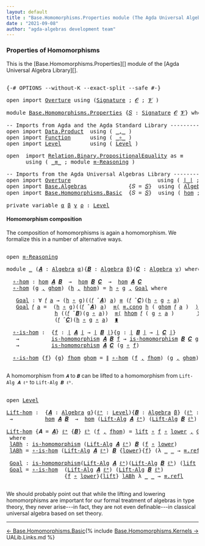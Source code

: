 ```yaml
---
layout: default
title : "Base.Homomorphisms.Properties module (The Agda Universal Algebra Library)"
date : "2021-09-08"
author: "agda-algebras development team"
---
```


### <a id="properties-of-homomorphisms">Properties of Homomorphisms</a>

This is the [Base.Homomorphisms.Properties][] module of the [Agda Universal Algebra Library][].

<pre class="Agda">

<a id="355" class="Symbol">{-#</a> <a id="359" class="Keyword">OPTIONS</a> <a id="367" class="Pragma">--without-K</a> <a id="379" class="Pragma">--exact-split</a> <a id="393" class="Pragma">--safe</a> <a id="400" class="Symbol">#-}</a>

<a id="405" class="Keyword">open</a> <a id="410" class="Keyword">import</a> <a id="417" href="Overture.html" class="Module">Overture</a> <a id="426" class="Keyword">using</a> <a id="432" class="Symbol">(</a><a id="433" href="Overture.Signatures.html#3303" class="Function">Signature</a> <a id="443" class="Symbol">;</a> <a id="445" href="Overture.Signatures.html#648" class="Generalizable">𝓞</a> <a id="447" class="Symbol">;</a> <a id="449" href="Overture.Signatures.html#650" class="Generalizable">𝓥</a> <a id="451" class="Symbol">)</a>

<a id="454" class="Keyword">module</a> <a id="461" href="Base.Homomorphisms.Properties.html" class="Module">Base.Homomorphisms.Properties</a> <a id="491" class="Symbol">{</a><a id="492" href="Base.Homomorphisms.Properties.html#492" class="Bound">𝑆</a> <a id="494" class="Symbol">:</a> <a id="496" href="Overture.Signatures.html#3303" class="Function">Signature</a> <a id="506" href="Overture.Signatures.html#648" class="Generalizable">𝓞</a> <a id="508" href="Overture.Signatures.html#650" class="Generalizable">𝓥</a><a id="509" class="Symbol">}</a> <a id="511" class="Keyword">where</a>

<a id="518" class="Comment">-- Imports from Agda and the Agda Standard Library --------------------------------</a>
<a id="602" class="Keyword">open</a> <a id="607" class="Keyword">import</a> <a id="614" href="Data.Product.html" class="Module">Data.Product</a>  <a id="628" class="Keyword">using</a> <a id="634" class="Symbol">(</a> <a id="636" href="Agda.Builtin.Sigma.html#236" class="InductiveConstructor Operator">_,_</a> <a id="640" class="Symbol">)</a>
<a id="642" class="Keyword">open</a> <a id="647" class="Keyword">import</a> <a id="654" href="Function.html" class="Module">Function</a>      <a id="668" class="Keyword">using</a> <a id="674" class="Symbol">(</a> <a id="676" href="Function.Base.html#1031" class="Function Operator">_∘_</a> <a id="680" class="Symbol">)</a>
<a id="682" class="Keyword">open</a> <a id="687" class="Keyword">import</a> <a id="694" href="Level.html" class="Module">Level</a>         <a id="708" class="Keyword">using</a> <a id="714" class="Symbol">(</a> <a id="716" href="Agda.Primitive.html#597" class="Postulate">Level</a> <a id="722" class="Symbol">)</a>

<a id="725" class="Keyword">open</a>  <a id="731" class="Keyword">import</a> <a id="738" href="Relation.Binary.PropositionalEquality.html" class="Module">Relation.Binary.PropositionalEquality</a> <a id="776" class="Symbol">as</a> <a id="779" class="Module">≡</a>
      <a id="787" class="Keyword">using</a> <a id="793" class="Symbol">(</a> <a id="795" href="Agda.Builtin.Equality.html#151" class="Datatype Operator">_≡_</a> <a id="799" class="Symbol">;</a> <a id="801" class="Keyword">module</a> <a id="808" href="Relation.Binary.PropositionalEquality.Core.html#2708" class="Module">≡-Reasoning</a> <a id="820" class="Symbol">)</a>

<a id="823" class="Comment">-- Imports from the Agda Universal Algebras Library --------------------------------</a>
<a id="908" class="Keyword">open</a> <a id="913" class="Keyword">import</a> <a id="920" href="Overture.html" class="Module">Overture</a>                           <a id="955" class="Keyword">using</a> <a id="961" class="Symbol">(</a> <a id="963" href="Overture.Basic.html#4326" class="Function Operator">∣_∣</a> <a id="967" class="Symbol">;</a> <a id="969" href="Overture.Basic.html#4364" class="Function Operator">∥_∥</a> <a id="973" class="Symbol">)</a>
<a id="975" class="Keyword">open</a> <a id="980" class="Keyword">import</a> <a id="987" href="Base.Algebras.html" class="Module">Base.Algebras</a>             <a id="1013" class="Symbol">{</a><a id="1014" class="Argument">𝑆</a> <a id="1016" class="Symbol">=</a> <a id="1018" href="Base.Homomorphisms.Properties.html#492" class="Bound">𝑆</a><a id="1019" class="Symbol">}</a>  <a id="1022" class="Keyword">using</a> <a id="1028" class="Symbol">(</a> <a id="1030" href="Base.Algebras.Basic.html#2774" class="Function">Algebra</a> <a id="1038" class="Symbol">;</a> <a id="1040" href="Base.Algebras.Basic.html#5783" class="Function Operator">_̂_</a> <a id="1044" class="Symbol">;</a> <a id="1046" href="Base.Algebras.Basic.html#7180" class="Function">Lift-Alg</a> <a id="1055" class="Symbol">)</a>
<a id="1057" class="Keyword">open</a> <a id="1062" class="Keyword">import</a> <a id="1069" href="Base.Homomorphisms.Basic.html" class="Module">Base.Homomorphisms.Basic</a>  <a id="1095" class="Symbol">{</a><a id="1096" class="Argument">𝑆</a> <a id="1098" class="Symbol">=</a> <a id="1100" href="Base.Homomorphisms.Properties.html#492" class="Bound">𝑆</a><a id="1101" class="Symbol">}</a>  <a id="1104" class="Keyword">using</a> <a id="1110" class="Symbol">(</a> <a id="1112" href="Base.Homomorphisms.Basic.html#2734" class="Function">hom</a> <a id="1116" class="Symbol">;</a> <a id="1118" href="Base.Homomorphisms.Basic.html#2625" class="Function">is-homomorphism</a> <a id="1134" class="Symbol">)</a>

<a id="1137" class="Keyword">private</a> <a id="1145" class="Keyword">variable</a> <a id="1154" href="Base.Homomorphisms.Properties.html#1154" class="Generalizable">α</a> <a id="1156" href="Base.Homomorphisms.Properties.html#1156" class="Generalizable">β</a> <a id="1158" href="Base.Homomorphisms.Properties.html#1158" class="Generalizable">γ</a> <a id="1160" href="Base.Homomorphisms.Properties.html#1160" class="Generalizable">ρ</a> <a id="1162" class="Symbol">:</a> <a id="1164" href="Agda.Primitive.html#597" class="Postulate">Level</a>
</pre>


#### <a id="homomorphism-composition">Homomorphism composition</a>

The composition of homomorphisms is again a homomorphism.  We formalize this in a
number of alternative ways.

<pre class="Agda">

<a id="1376" class="Keyword">open</a> <a id="1381" href="Relation.Binary.PropositionalEquality.Core.html#2708" class="Module">≡-Reasoning</a>

<a id="1394" class="Keyword">module</a> <a id="1401" href="Base.Homomorphisms.Properties.html#1401" class="Module">_</a> <a id="1403" class="Symbol">(</a><a id="1404" href="Base.Homomorphisms.Properties.html#1404" class="Bound">𝑨</a> <a id="1406" class="Symbol">:</a> <a id="1408" href="Base.Algebras.Basic.html#2774" class="Function">Algebra</a> <a id="1416" href="Base.Homomorphisms.Properties.html#1154" class="Generalizable">α</a><a id="1417" class="Symbol">){</a><a id="1419" href="Base.Homomorphisms.Properties.html#1419" class="Bound">𝑩</a> <a id="1421" class="Symbol">:</a> <a id="1423" href="Base.Algebras.Basic.html#2774" class="Function">Algebra</a> <a id="1431" href="Base.Homomorphisms.Properties.html#1156" class="Generalizable">β</a><a id="1432" class="Symbol">}(</a><a id="1434" href="Base.Homomorphisms.Properties.html#1434" class="Bound">𝑪</a> <a id="1436" class="Symbol">:</a> <a id="1438" href="Base.Algebras.Basic.html#2774" class="Function">Algebra</a> <a id="1446" href="Base.Homomorphisms.Properties.html#1158" class="Generalizable">γ</a><a id="1447" class="Symbol">)</a> <a id="1449" class="Keyword">where</a>

  <a id="1458" href="Base.Homomorphisms.Properties.html#1458" class="Function">∘-hom</a> <a id="1464" class="Symbol">:</a> <a id="1466" href="Base.Homomorphisms.Basic.html#2734" class="Function">hom</a> <a id="1470" href="Base.Homomorphisms.Properties.html#1404" class="Bound">𝑨</a> <a id="1472" href="Base.Homomorphisms.Properties.html#1419" class="Bound">𝑩</a>  <a id="1475" class="Symbol">→</a>  <a id="1478" href="Base.Homomorphisms.Basic.html#2734" class="Function">hom</a> <a id="1482" href="Base.Homomorphisms.Properties.html#1419" class="Bound">𝑩</a> <a id="1484" href="Base.Homomorphisms.Properties.html#1434" class="Bound">𝑪</a>  <a id="1487" class="Symbol">→</a>  <a id="1490" href="Base.Homomorphisms.Basic.html#2734" class="Function">hom</a> <a id="1494" href="Base.Homomorphisms.Properties.html#1404" class="Bound">𝑨</a> <a id="1496" href="Base.Homomorphisms.Properties.html#1434" class="Bound">𝑪</a>
  <a id="1500" href="Base.Homomorphisms.Properties.html#1458" class="Function">∘-hom</a> <a id="1506" class="Symbol">(</a><a id="1507" href="Base.Homomorphisms.Properties.html#1507" class="Bound">g</a> <a id="1509" href="Agda.Builtin.Sigma.html#236" class="InductiveConstructor Operator">,</a> <a id="1511" href="Base.Homomorphisms.Properties.html#1511" class="Bound">ghom</a><a id="1515" class="Symbol">)</a> <a id="1517" class="Symbol">(</a><a id="1518" href="Base.Homomorphisms.Properties.html#1518" class="Bound">h</a> <a id="1520" href="Agda.Builtin.Sigma.html#236" class="InductiveConstructor Operator">,</a> <a id="1522" href="Base.Homomorphisms.Properties.html#1522" class="Bound">hhom</a><a id="1526" class="Symbol">)</a> <a id="1528" class="Symbol">=</a> <a id="1530" href="Base.Homomorphisms.Properties.html#1518" class="Bound">h</a> <a id="1532" href="Function.Base.html#1031" class="Function Operator">∘</a> <a id="1534" href="Base.Homomorphisms.Properties.html#1507" class="Bound">g</a> <a id="1536" href="Agda.Builtin.Sigma.html#236" class="InductiveConstructor Operator">,</a> <a id="1538" href="Base.Homomorphisms.Properties.html#1553" class="Function">Goal</a> <a id="1543" class="Keyword">where</a>

   <a id="1553" href="Base.Homomorphisms.Properties.html#1553" class="Function">Goal</a> <a id="1558" class="Symbol">:</a> <a id="1560" class="Symbol">∀</a> <a id="1562" href="Base.Homomorphisms.Properties.html#1562" class="Bound">𝑓</a> <a id="1564" href="Base.Homomorphisms.Properties.html#1564" class="Bound">a</a> <a id="1566" class="Symbol">→</a> <a id="1568" class="Symbol">(</a><a id="1569" href="Base.Homomorphisms.Properties.html#1518" class="Bound">h</a> <a id="1571" href="Function.Base.html#1031" class="Function Operator">∘</a> <a id="1573" href="Base.Homomorphisms.Properties.html#1507" class="Bound">g</a><a id="1574" class="Symbol">)((</a><a id="1577" href="Base.Homomorphisms.Properties.html#1562" class="Bound">𝑓</a> <a id="1579" href="Base.Algebras.Basic.html#5783" class="Function Operator">̂</a> <a id="1581" href="Base.Homomorphisms.Properties.html#1404" class="Bound">𝑨</a><a id="1582" class="Symbol">)</a> <a id="1584" href="Base.Homomorphisms.Properties.html#1564" class="Bound">a</a><a id="1585" class="Symbol">)</a> <a id="1587" href="Agda.Builtin.Equality.html#151" class="Datatype Operator">≡</a> <a id="1589" class="Symbol">(</a><a id="1590" href="Base.Homomorphisms.Properties.html#1562" class="Bound">𝑓</a> <a id="1592" href="Base.Algebras.Basic.html#5783" class="Function Operator">̂</a> <a id="1594" href="Base.Homomorphisms.Properties.html#1434" class="Bound">𝑪</a><a id="1595" class="Symbol">)(</a><a id="1597" href="Base.Homomorphisms.Properties.html#1518" class="Bound">h</a> <a id="1599" href="Function.Base.html#1031" class="Function Operator">∘</a> <a id="1601" href="Base.Homomorphisms.Properties.html#1507" class="Bound">g</a> <a id="1603" href="Function.Base.html#1031" class="Function Operator">∘</a> <a id="1605" href="Base.Homomorphisms.Properties.html#1564" class="Bound">a</a><a id="1606" class="Symbol">)</a>
   <a id="1611" href="Base.Homomorphisms.Properties.html#1553" class="Function">Goal</a> <a id="1616" href="Base.Homomorphisms.Properties.html#1616" class="Bound">𝑓</a> <a id="1618" href="Base.Homomorphisms.Properties.html#1618" class="Bound">a</a> <a id="1620" class="Symbol">=</a>  <a id="1623" class="Symbol">(</a><a id="1624" href="Base.Homomorphisms.Properties.html#1518" class="Bound">h</a> <a id="1626" href="Function.Base.html#1031" class="Function Operator">∘</a> <a id="1628" href="Base.Homomorphisms.Properties.html#1507" class="Bound">g</a><a id="1629" class="Symbol">)((</a><a id="1632" href="Base.Homomorphisms.Properties.html#1616" class="Bound">𝑓</a> <a id="1634" href="Base.Algebras.Basic.html#5783" class="Function Operator">̂</a> <a id="1636" href="Base.Homomorphisms.Properties.html#1404" class="Bound">𝑨</a><a id="1637" class="Symbol">)</a> <a id="1639" href="Base.Homomorphisms.Properties.html#1618" class="Bound">a</a><a id="1640" class="Symbol">)</a>  <a id="1643" href="Relation.Binary.PropositionalEquality.Core.html#2923" class="Function">≡⟨</a> <a id="1646" href="Relation.Binary.PropositionalEquality.Core.html#1130" class="Function">≡.cong</a> <a id="1653" href="Base.Homomorphisms.Properties.html#1518" class="Bound">h</a> <a id="1655" class="Symbol">(</a> <a id="1657" href="Base.Homomorphisms.Properties.html#1511" class="Bound">ghom</a> <a id="1662" href="Base.Homomorphisms.Properties.html#1616" class="Bound">𝑓</a> <a id="1664" href="Base.Homomorphisms.Properties.html#1618" class="Bound">a</a> <a id="1666" class="Symbol">)</a>  <a id="1669" href="Relation.Binary.PropositionalEquality.Core.html#2923" class="Function">⟩</a>
               <a id="1686" href="Base.Homomorphisms.Properties.html#1518" class="Bound">h</a> <a id="1688" class="Symbol">((</a><a id="1690" href="Base.Homomorphisms.Properties.html#1616" class="Bound">𝑓</a> <a id="1692" href="Base.Algebras.Basic.html#5783" class="Function Operator">̂</a> <a id="1694" href="Base.Homomorphisms.Properties.html#1419" class="Bound">𝑩</a><a id="1695" class="Symbol">)(</a><a id="1697" href="Base.Homomorphisms.Properties.html#1507" class="Bound">g</a> <a id="1699" href="Function.Base.html#1031" class="Function Operator">∘</a> <a id="1701" href="Base.Homomorphisms.Properties.html#1618" class="Bound">a</a><a id="1702" class="Symbol">))</a>  <a id="1706" href="Relation.Binary.PropositionalEquality.Core.html#2923" class="Function">≡⟨</a> <a id="1709" href="Base.Homomorphisms.Properties.html#1522" class="Bound">hhom</a> <a id="1714" href="Base.Homomorphisms.Properties.html#1616" class="Bound">𝑓</a> <a id="1716" class="Symbol">(</a> <a id="1718" href="Base.Homomorphisms.Properties.html#1507" class="Bound">g</a> <a id="1720" href="Function.Base.html#1031" class="Function Operator">∘</a> <a id="1722" href="Base.Homomorphisms.Properties.html#1618" class="Bound">a</a> <a id="1724" class="Symbol">)</a>       <a id="1732" href="Relation.Binary.PropositionalEquality.Core.html#2923" class="Function">⟩</a>
               <a id="1749" class="Symbol">(</a><a id="1750" href="Base.Homomorphisms.Properties.html#1616" class="Bound">𝑓</a> <a id="1752" href="Base.Algebras.Basic.html#5783" class="Function Operator">̂</a> <a id="1754" href="Base.Homomorphisms.Properties.html#1434" class="Bound">𝑪</a><a id="1755" class="Symbol">)(</a><a id="1757" href="Base.Homomorphisms.Properties.html#1518" class="Bound">h</a> <a id="1759" href="Function.Base.html#1031" class="Function Operator">∘</a> <a id="1761" href="Base.Homomorphisms.Properties.html#1507" class="Bound">g</a> <a id="1763" href="Function.Base.html#1031" class="Function Operator">∘</a> <a id="1765" href="Base.Homomorphisms.Properties.html#1618" class="Bound">a</a><a id="1766" class="Symbol">)</a>  <a id="1769" href="Relation.Binary.PropositionalEquality.Core.html#3105" class="Function Operator">∎</a>

  <a id="1774" href="Base.Homomorphisms.Properties.html#1774" class="Function">∘-is-hom</a> <a id="1783" class="Symbol">:</a>  <a id="1786" class="Symbol">{</a><a id="1787" href="Base.Homomorphisms.Properties.html#1787" class="Bound">f</a> <a id="1789" class="Symbol">:</a> <a id="1791" href="Overture.Basic.html#4326" class="Function Operator">∣</a> <a id="1793" href="Base.Homomorphisms.Properties.html#1404" class="Bound">𝑨</a> <a id="1795" href="Overture.Basic.html#4326" class="Function Operator">∣</a> <a id="1797" class="Symbol">→</a> <a id="1799" href="Overture.Basic.html#4326" class="Function Operator">∣</a> <a id="1801" href="Base.Homomorphisms.Properties.html#1419" class="Bound">𝑩</a> <a id="1803" href="Overture.Basic.html#4326" class="Function Operator">∣</a><a id="1804" class="Symbol">}{</a><a id="1806" href="Base.Homomorphisms.Properties.html#1806" class="Bound">g</a> <a id="1808" class="Symbol">:</a> <a id="1810" href="Overture.Basic.html#4326" class="Function Operator">∣</a> <a id="1812" href="Base.Homomorphisms.Properties.html#1419" class="Bound">𝑩</a> <a id="1814" href="Overture.Basic.html#4326" class="Function Operator">∣</a> <a id="1816" class="Symbol">→</a> <a id="1818" href="Overture.Basic.html#4326" class="Function Operator">∣</a> <a id="1820" href="Base.Homomorphisms.Properties.html#1434" class="Bound">𝑪</a> <a id="1822" href="Overture.Basic.html#4326" class="Function Operator">∣</a><a id="1823" class="Symbol">}</a>
   <a id="1828" class="Symbol">→</a>          <a id="1839" href="Base.Homomorphisms.Basic.html#2625" class="Function">is-homomorphism</a> <a id="1855" href="Base.Homomorphisms.Properties.html#1404" class="Bound">𝑨</a> <a id="1857" href="Base.Homomorphisms.Properties.html#1419" class="Bound">𝑩</a> <a id="1859" href="Base.Homomorphisms.Properties.html#1787" class="Bound">f</a> <a id="1861" class="Symbol">→</a> <a id="1863" href="Base.Homomorphisms.Basic.html#2625" class="Function">is-homomorphism</a> <a id="1879" href="Base.Homomorphisms.Properties.html#1419" class="Bound">𝑩</a> <a id="1881" href="Base.Homomorphisms.Properties.html#1434" class="Bound">𝑪</a> <a id="1883" href="Base.Homomorphisms.Properties.html#1806" class="Bound">g</a>
   <a id="1888" class="Symbol">→</a>          <a id="1899" href="Base.Homomorphisms.Basic.html#2625" class="Function">is-homomorphism</a> <a id="1915" href="Base.Homomorphisms.Properties.html#1404" class="Bound">𝑨</a> <a id="1917" href="Base.Homomorphisms.Properties.html#1434" class="Bound">𝑪</a> <a id="1919" class="Symbol">(</a><a id="1920" href="Base.Homomorphisms.Properties.html#1806" class="Bound">g</a> <a id="1922" href="Function.Base.html#1031" class="Function Operator">∘</a> <a id="1924" href="Base.Homomorphisms.Properties.html#1787" class="Bound">f</a><a id="1925" class="Symbol">)</a>

  <a id="1930" href="Base.Homomorphisms.Properties.html#1774" class="Function">∘-is-hom</a> <a id="1939" class="Symbol">{</a><a id="1940" href="Base.Homomorphisms.Properties.html#1940" class="Bound">f</a><a id="1941" class="Symbol">}</a> <a id="1943" class="Symbol">{</a><a id="1944" href="Base.Homomorphisms.Properties.html#1944" class="Bound">g</a><a id="1945" class="Symbol">}</a> <a id="1947" href="Base.Homomorphisms.Properties.html#1947" class="Bound">fhom</a> <a id="1952" href="Base.Homomorphisms.Properties.html#1952" class="Bound">ghom</a> <a id="1957" class="Symbol">=</a> <a id="1959" href="Overture.Basic.html#4364" class="Function Operator">∥</a> <a id="1961" href="Base.Homomorphisms.Properties.html#1458" class="Function">∘-hom</a> <a id="1967" class="Symbol">(</a><a id="1968" href="Base.Homomorphisms.Properties.html#1940" class="Bound">f</a> <a id="1970" href="Agda.Builtin.Sigma.html#236" class="InductiveConstructor Operator">,</a> <a id="1972" href="Base.Homomorphisms.Properties.html#1947" class="Bound">fhom</a><a id="1976" class="Symbol">)</a> <a id="1978" class="Symbol">(</a><a id="1979" href="Base.Homomorphisms.Properties.html#1944" class="Bound">g</a> <a id="1981" href="Agda.Builtin.Sigma.html#236" class="InductiveConstructor Operator">,</a> <a id="1983" href="Base.Homomorphisms.Properties.html#1952" class="Bound">ghom</a><a id="1987" class="Symbol">)</a> <a id="1989" href="Overture.Basic.html#4364" class="Function Operator">∥</a>

</pre>

A homomorphism from `𝑨` to `𝑩` can be lifted to a homomorphism from
`Lift-Alg 𝑨 ℓᵃ` to `Lift-Alg 𝑩 ℓᵇ`.

<pre class="Agda">

<a id="2123" class="Keyword">open</a> <a id="2128" href="Level.html" class="Module">Level</a>

<a id="Lift-hom"></a><a id="2135" href="Base.Homomorphisms.Properties.html#2135" class="Function">Lift-hom</a> <a id="2144" class="Symbol">:</a>  <a id="2147" class="Symbol">{</a><a id="2148" href="Base.Homomorphisms.Properties.html#2148" class="Bound">𝑨</a> <a id="2150" class="Symbol">:</a> <a id="2152" href="Base.Algebras.Basic.html#2774" class="Function">Algebra</a> <a id="2160" href="Base.Homomorphisms.Properties.html#1154" class="Generalizable">α</a><a id="2161" class="Symbol">}(</a><a id="2163" href="Base.Homomorphisms.Properties.html#2163" class="Bound">ℓᵃ</a> <a id="2166" class="Symbol">:</a> <a id="2168" href="Agda.Primitive.html#597" class="Postulate">Level</a><a id="2173" class="Symbol">){</a><a id="2175" href="Base.Homomorphisms.Properties.html#2175" class="Bound">𝑩</a> <a id="2177" class="Symbol">:</a> <a id="2179" href="Base.Algebras.Basic.html#2774" class="Function">Algebra</a> <a id="2187" href="Base.Homomorphisms.Properties.html#1156" class="Generalizable">β</a><a id="2188" class="Symbol">}</a> <a id="2190" class="Symbol">(</a><a id="2191" href="Base.Homomorphisms.Properties.html#2191" class="Bound">ℓᵇ</a> <a id="2194" class="Symbol">:</a> <a id="2196" href="Agda.Primitive.html#597" class="Postulate">Level</a><a id="2201" class="Symbol">)</a>
 <a id="2204" class="Symbol">→</a>          <a id="2215" href="Base.Homomorphisms.Basic.html#2734" class="Function">hom</a> <a id="2219" href="Base.Homomorphisms.Properties.html#2148" class="Bound">𝑨</a> <a id="2221" href="Base.Homomorphisms.Properties.html#2175" class="Bound">𝑩</a>  <a id="2224" class="Symbol">→</a>  <a id="2227" href="Base.Homomorphisms.Basic.html#2734" class="Function">hom</a> <a id="2231" class="Symbol">(</a><a id="2232" href="Base.Algebras.Basic.html#7180" class="Function">Lift-Alg</a> <a id="2241" href="Base.Homomorphisms.Properties.html#2148" class="Bound">𝑨</a> <a id="2243" href="Base.Homomorphisms.Properties.html#2163" class="Bound">ℓᵃ</a><a id="2245" class="Symbol">)</a> <a id="2247" class="Symbol">(</a><a id="2248" href="Base.Algebras.Basic.html#7180" class="Function">Lift-Alg</a> <a id="2257" href="Base.Homomorphisms.Properties.html#2175" class="Bound">𝑩</a> <a id="2259" href="Base.Homomorphisms.Properties.html#2191" class="Bound">ℓᵇ</a><a id="2261" class="Symbol">)</a>

<a id="2264" href="Base.Homomorphisms.Properties.html#2135" class="Function">Lift-hom</a> <a id="2273" class="Symbol">{</a><a id="2274" class="Argument">𝑨</a> <a id="2276" class="Symbol">=</a> <a id="2278" href="Base.Homomorphisms.Properties.html#2278" class="Bound">𝑨</a><a id="2279" class="Symbol">}</a> <a id="2281" href="Base.Homomorphisms.Properties.html#2281" class="Bound">ℓᵃ</a> <a id="2284" class="Symbol">{</a><a id="2285" href="Base.Homomorphisms.Properties.html#2285" class="Bound">𝑩</a><a id="2286" class="Symbol">}</a> <a id="2288" href="Base.Homomorphisms.Properties.html#2288" class="Bound">ℓᵇ</a> <a id="2291" class="Symbol">(</a><a id="2292" href="Base.Homomorphisms.Properties.html#2292" class="Bound">f</a> <a id="2294" href="Agda.Builtin.Sigma.html#236" class="InductiveConstructor Operator">,</a> <a id="2296" href="Base.Homomorphisms.Properties.html#2296" class="Bound">fhom</a><a id="2300" class="Symbol">)</a> <a id="2302" class="Symbol">=</a> <a id="2304" href="Level.html#457" class="InductiveConstructor">lift</a> <a id="2309" href="Function.Base.html#1031" class="Function Operator">∘</a> <a id="2311" href="Base.Homomorphisms.Properties.html#2292" class="Bound">f</a> <a id="2313" href="Function.Base.html#1031" class="Function Operator">∘</a> <a id="2315" href="Level.html#470" class="Field">lower</a> <a id="2321" href="Agda.Builtin.Sigma.html#236" class="InductiveConstructor Operator">,</a> <a id="2323" href="Base.Homomorphisms.Properties.html#2459" class="Function">Goal</a>
 <a id="2329" class="Keyword">where</a>
 <a id="2336" href="Base.Homomorphisms.Properties.html#2336" class="Function">lABh</a> <a id="2341" class="Symbol">:</a> <a id="2343" href="Base.Homomorphisms.Basic.html#2625" class="Function">is-homomorphism</a> <a id="2359" class="Symbol">(</a><a id="2360" href="Base.Algebras.Basic.html#7180" class="Function">Lift-Alg</a> <a id="2369" href="Base.Homomorphisms.Properties.html#2278" class="Bound">𝑨</a> <a id="2371" href="Base.Homomorphisms.Properties.html#2281" class="Bound">ℓᵃ</a><a id="2373" class="Symbol">)</a> <a id="2375" href="Base.Homomorphisms.Properties.html#2285" class="Bound">𝑩</a> <a id="2377" class="Symbol">(</a><a id="2378" href="Base.Homomorphisms.Properties.html#2292" class="Bound">f</a> <a id="2380" href="Function.Base.html#1031" class="Function Operator">∘</a> <a id="2382" href="Level.html#470" class="Field">lower</a><a id="2387" class="Symbol">)</a>
 <a id="2390" href="Base.Homomorphisms.Properties.html#2336" class="Function">lABh</a> <a id="2395" class="Symbol">=</a> <a id="2397" href="Base.Homomorphisms.Properties.html#1774" class="Function">∘-is-hom</a> <a id="2406" class="Symbol">(</a><a id="2407" href="Base.Algebras.Basic.html#7180" class="Function">Lift-Alg</a> <a id="2416" href="Base.Homomorphisms.Properties.html#2278" class="Bound">𝑨</a> <a id="2418" href="Base.Homomorphisms.Properties.html#2281" class="Bound">ℓᵃ</a><a id="2420" class="Symbol">)</a> <a id="2422" href="Base.Homomorphisms.Properties.html#2285" class="Bound">𝑩</a> <a id="2424" class="Symbol">{</a><a id="2425" href="Level.html#470" class="Field">lower</a><a id="2430" class="Symbol">}{</a><a id="2432" href="Base.Homomorphisms.Properties.html#2292" class="Bound">f</a><a id="2433" class="Symbol">}</a> <a id="2435" class="Symbol">(λ</a> <a id="2438" href="Base.Homomorphisms.Properties.html#2438" class="Bound">_</a> <a id="2440" href="Base.Homomorphisms.Properties.html#2440" class="Bound">_</a> <a id="2442" class="Symbol">→</a> <a id="2444" href="Agda.Builtin.Equality.html#208" class="InductiveConstructor">≡.refl</a><a id="2450" class="Symbol">)</a> <a id="2452" href="Base.Homomorphisms.Properties.html#2296" class="Bound">fhom</a>

 <a id="2459" href="Base.Homomorphisms.Properties.html#2459" class="Function">Goal</a> <a id="2464" class="Symbol">:</a> <a id="2466" href="Base.Homomorphisms.Basic.html#2625" class="Function">is-homomorphism</a><a id="2481" class="Symbol">(</a><a id="2482" href="Base.Algebras.Basic.html#7180" class="Function">Lift-Alg</a> <a id="2491" href="Base.Homomorphisms.Properties.html#2278" class="Bound">𝑨</a> <a id="2493" href="Base.Homomorphisms.Properties.html#2281" class="Bound">ℓᵃ</a><a id="2495" class="Symbol">)(</a><a id="2497" href="Base.Algebras.Basic.html#7180" class="Function">Lift-Alg</a> <a id="2506" href="Base.Homomorphisms.Properties.html#2285" class="Bound">𝑩</a> <a id="2508" href="Base.Homomorphisms.Properties.html#2288" class="Bound">ℓᵇ</a><a id="2510" class="Symbol">)</a> <a id="2512" class="Symbol">(</a><a id="2513" href="Level.html#457" class="InductiveConstructor">lift</a> <a id="2518" href="Function.Base.html#1031" class="Function Operator">∘</a> <a id="2520" class="Symbol">(</a><a id="2521" href="Base.Homomorphisms.Properties.html#2292" class="Bound">f</a> <a id="2523" href="Function.Base.html#1031" class="Function Operator">∘</a> <a id="2525" href="Level.html#470" class="Field">lower</a><a id="2530" class="Symbol">))</a>
 <a id="2534" href="Base.Homomorphisms.Properties.html#2459" class="Function">Goal</a> <a id="2539" class="Symbol">=</a> <a id="2541" href="Base.Homomorphisms.Properties.html#1774" class="Function">∘-is-hom</a>  <a id="2551" class="Symbol">(</a><a id="2552" href="Base.Algebras.Basic.html#7180" class="Function">Lift-Alg</a> <a id="2561" href="Base.Homomorphisms.Properties.html#2278" class="Bound">𝑨</a> <a id="2563" href="Base.Homomorphisms.Properties.html#2281" class="Bound">ℓᵃ</a><a id="2565" class="Symbol">)</a> <a id="2567" class="Symbol">(</a><a id="2568" href="Base.Algebras.Basic.html#7180" class="Function">Lift-Alg</a> <a id="2577" href="Base.Homomorphisms.Properties.html#2285" class="Bound">𝑩</a> <a id="2579" href="Base.Homomorphisms.Properties.html#2288" class="Bound">ℓᵇ</a><a id="2581" class="Symbol">)</a>
                  <a id="2601" class="Symbol">{</a><a id="2602" href="Base.Homomorphisms.Properties.html#2292" class="Bound">f</a> <a id="2604" href="Function.Base.html#1031" class="Function Operator">∘</a> <a id="2606" href="Level.html#470" class="Field">lower</a><a id="2611" class="Symbol">}{</a><a id="2613" href="Level.html#457" class="InductiveConstructor">lift</a><a id="2617" class="Symbol">}</a> <a id="2619" href="Base.Homomorphisms.Properties.html#2336" class="Function">lABh</a> <a id="2624" class="Symbol">λ</a> <a id="2626" href="Base.Homomorphisms.Properties.html#2626" class="Bound">_</a> <a id="2628" href="Base.Homomorphisms.Properties.html#2628" class="Bound">_</a> <a id="2630" class="Symbol">→</a> <a id="2632" href="Agda.Builtin.Equality.html#208" class="InductiveConstructor">≡.refl</a>

</pre>

We should probably point out that while the lifting and lowering homomorphisms
are important for our formal treatment of algebras in type theory, they never
arise---in fact, they are not even definable---in classical universal algebra
based on set theory.

---------------------------------

<span style="float:left;">[← Base.Homomorphisms.Basic](Base.Homomorphisms.Basic.html)</span>
<span style="float:right;">[Base.Homomorphisms.Kernels →](Base.Homomorphisms.Kernels.html)</span>

{% include UALib.Links.md %}

